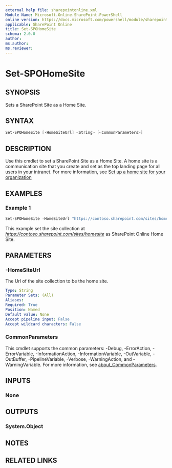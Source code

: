 ```yaml
---
external help file: sharepointonline.xml
Module Name: Microsoft.Online.SharePoint.PowerShell
online version: https://docs.microsoft.com/powershell/module/sharepoint-online/set-spohomesite
applicable: SharePoint Online
title: Set-SPOHomeSite
schema: 2.0.0
author:
ms.author:
ms.reviewer:
---
```


# Set-SPOHomeSite

## SYNOPSIS

Sets a SharePoint Site as a Home Site.

## SYNTAX

```powershell
Set-SPOHomeSite [-HomeSiteUrl] <String> [<CommonParameters>]
```

## DESCRIPTION

Use this cmdlet to set a SharePoint Site as a Home Site. A home site is a communication site that you create and set as the top landing page for all users in your intranet. For more information, see [Set up a home site for your organization](https://docs.microsoft.com/SharePoint/home-site)

## EXAMPLES

### Example 1

```powershell
Set-SPOHomeSite -HomeSiteUrl "https://contoso.sharepoint.com/sites/homesite"
```

This example set the site collection at *<https://contoso.sharepoint.com/sites/homesite>* as SharePoint Online Home Site.

## PARAMETERS

### -HomeSiteUrl

The Url of the site collection to be the home site.

```yaml
Type: String
Parameter Sets: (All)
Aliases:
Required: True
Position: Named
Default value: None
Accept pipeline input: False
Accept wildcard characters: False
```

### CommonParameters

This cmdlet supports the common parameters: -Debug, -ErrorAction, -ErrorVariable, -InformationAction, -InformationVariable, -OutVariable, -OutBuffer, -PipelineVariable, -Verbose, -WarningAction, and -WarningVariable. For more information, see [about_CommonParameters](http://go.microsoft.com/fwlink/?LinkID=113216).

## INPUTS

### None

## OUTPUTS

### System.Object

## NOTES

## RELATED LINKS
